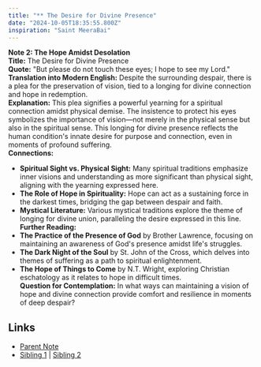 ```yaml
---
title: "** The Desire for Divine Presence"
date: "2024-10-05T18:35:55.800Z"
inspiration: "Saint MeeraBai"
---
```


  
**Note 2: The Hope Amidst Desolation**  
**Title:** The Desire for Divine Presence  
**Quote:** "But please do not touch these eyes; I hope to see my Lord."  
**Translation into Modern English:** Despite the surrounding despair, there is a plea for the preservation of vision, tied to a longing for divine connection and hope in redemption.  
**Explanation:** This plea signifies a powerful yearning for a spiritual connection amidst physical demise. The insistence to protect his eyes symbolizes the importance of vision—not merely in the physical sense but also in the spiritual sense. This longing for divine presence reflects the human condition's innate desire for purpose and connection, even in moments of profound suffering.  
**Connections:**  
- **Spiritual Sight vs. Physical Sight:** Many spiritual traditions emphasize inner visions and understanding as more significant than physical sight, aligning with the yearning expressed here.  
- **The Role of Hope in Spirituality:** Hope can act as a sustaining force in the darkest times, bridging the gap between despair and faith.  
- **Mystical Literature:** Various mystical traditions explore the theme of longing for divine union, paralleling the desire expressed in this line.  
**Further Reading:**  
- **The Practice of the Presence of God** by Brother Lawrence, focusing on maintaining an awareness of God's presence amidst life's struggles.  
- **The Dark Night of the Soul** by St. John of the Cross, which delves into themes of suffering as a path to spiritual enlightenment.  
- **The Hope of Things to Come** by N.T. Wright, exploring Christian eschatology as it relates to hope in difficult times.  
**Question for Contemplation:** In what ways can maintaining a vision of hope and divine connection provide comfort and resilience in moments of deep despair?  


## Links

- [Parent Note](/parent-note.md)
- [Sibling 1](/zettel1.md) | [Sibling 2](/zettel2.md)
